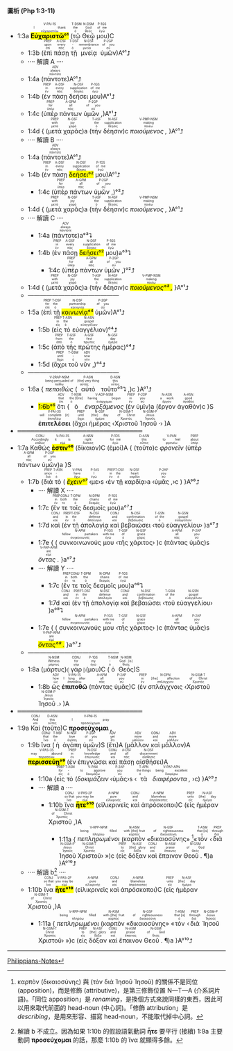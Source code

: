 #### 圖析 (Php 1:3-11)
- 1:3a <RUBY><ruby><ruby><mark><strong>Εὐχαριστῶ°¹</strong></mark><rt>εὐχαριστέω</rt></ruby><rt>I thank</rt></ruby><rt>V-PAI-1S</rt></RUBY> (<RUBY><ruby><ruby>τῷ<rt>ὁ</rt></ruby><rt>the</rt></ruby><rt>T-DSM</rt></RUBY> <RUBY><ruby><ruby>Θεῷ<rt>θεός</rt></ruby><rt>God</rt></ruby><rt>N-DSM</rt></RUBY> <RUBY><ruby><ruby>μου<rt>ἐγώ</rt></ruby><rt>of me</rt></ruby><rt>P-1GS</rt></RUBY>)C 
	- 1:3b (<RUBY><ruby><ruby>ἐπὶ<rt>ἐπί</rt></ruby><rt>upon</rt></ruby><rt>PREP</rt></RUBY> <RUBY><ruby><ruby>πάσῃ<rt>πᾶς</rt></ruby><rt>every</rt></ruby><rt>A-DSF</rt></RUBY> <RUBY><ruby><ruby>τῇ<rt>ὁ</rt></ruby><rt>-</rt></ruby><rt>T-DSF</rt></RUBY> <RUBY><ruby><ruby>μνείᾳ<rt>μνεία</rt></ruby><rt>remembrance</rt></ruby><rt>N-DSF</rt></RUBY> <RUBY><ruby><ruby>ὑμῶν<rt>σύ</rt></ruby><rt>of you</rt></ruby><rt>P-2GP</rt></RUBY>)A°¹⮥
	- ···· 解讀 A ····
	- 1:4a (<RUBY><ruby><ruby>πάντοτε<rt>πάντοτε</rt></ruby><rt>always</rt></ruby><rt>ADV</rt></RUBY>)A°¹⮥
	- 1:4b (<RUBY><ruby><ruby>ἐν<rt>ἐν</rt></ruby><rt>in</rt></ruby><rt>PREP</rt></RUBY> <RUBY><ruby><ruby>πάσῃ<rt>πᾶς</rt></ruby><rt>every</rt></ruby><rt>A-DSF</rt></RUBY> <RUBY><ruby><ruby>δεήσει<rt>δέησις</rt></ruby><rt>supplication</rt></ruby><rt>N-DSF</rt></RUBY> <RUBY><ruby><ruby>μου<rt>ἐγώ</rt></ruby><rt>of me</rt></ruby><rt>P-1GS</rt></RUBY>)A°¹⮥
	- 1:4c (<RUBY><ruby><ruby>ὑπὲρ<rt>ὑπέρ</rt></ruby><rt>for</rt></ruby><rt>PREP</rt></RUBY> <RUBY><ruby><ruby>πάντων<rt>πᾶς</rt></ruby><rt>all</rt></ruby><rt>A-GPM</rt></RUBY> <RUBY><ruby><ruby>ὑμῶν ,<rt>σύ</rt></ruby><rt>of you</rt></ruby><rt>P-2GP</rt></RUBY>)A°¹⮥
	- 1:4d { (<RUBY><ruby><ruby>μετὰ<rt>μετά</rt></ruby><rt>with</rt></ruby><rt>PREP</rt></RUBY> <RUBY><ruby><ruby>χαρᾶς<rt>χαρά</rt></ruby><rt>joy</rt></ruby><rt>N-GSF</rt></RUBY>)a (<RUBY><ruby><ruby>τὴν<rt>ὁ</rt></ruby><rt>the</rt></ruby><rt>T-ASF</rt></RUBY> <RUBY><ruby><ruby>δέησιν<rt>δέησις</rt></ruby><rt>supplication</rt></ruby><rt>N-ASF</rt></RUBY>)c <RUBY><ruby><ruby><em>ποιούμενος ,</em><rt>ποιέω</rt></ruby><rt>making</rt></ruby><rt>V-PMP-NSM</rt></RUBY> }A°¹⮥
	- ···· 解讀 B ····
	- 1:4a (<RUBY><ruby><ruby>πάντοτε<rt>πάντοτε</rt></ruby><rt>always</rt></ruby><rt>ADV</rt></RUBY>)A°¹⮥
	- 1:4b (<RUBY><ruby><ruby>ἐν<rt>ἐν</rt></ruby><rt>in</rt></ruby><rt>PREP</rt></RUBY> <RUBY><ruby><ruby>πάσῃ<rt>πᾶς</rt></ruby><rt>every</rt></ruby><rt>A-DSF</rt></RUBY> <RUBY><ruby><ruby><mark>δεήσει°²</mark><rt>δέησις</rt></ruby><rt>supplication</rt></ruby><rt>N-DSF</rt></RUBY> <RUBY><ruby><ruby>μου<rt>ἐγώ</rt></ruby><rt>of me</rt></ruby><rt>P-1GS</rt></RUBY>)A°¹⮥
		- 1:4c (<RUBY><ruby><ruby>ὑπὲρ<rt>ὑπέρ</rt></ruby><rt>for</rt></ruby><rt>PREP</rt></RUBY> <RUBY><ruby><ruby>πάντων<rt>πᾶς</rt></ruby><rt>all</rt></ruby><rt>A-GPM</rt></RUBY> <RUBY><ruby><ruby>ὑμῶν ,<rt>σύ</rt></ruby><rt>of you</rt></ruby><rt>P-2GP</rt></RUBY>)°²⮥
	- 1:4d { (<RUBY><ruby><ruby>μετὰ<rt>μετά</rt></ruby><rt>with</rt></ruby><rt>PREP</rt></RUBY> <RUBY><ruby><ruby>χαρᾶς<rt>χαρά</rt></ruby><rt>joy</rt></ruby><rt>N-GSF</rt></RUBY>)a (<RUBY><ruby><ruby>τὴν<rt>ὁ</rt></ruby><rt>the</rt></ruby><rt>T-ASF</rt></RUBY> <RUBY><ruby><ruby>δέησιν<rt>δέησις</rt></ruby><rt>supplication</rt></ruby><rt>N-ASF</rt></RUBY>)c <RUBY><ruby><ruby><em>ποιούμενος ,</em><rt>ποιέω</rt></ruby><rt>making</rt></ruby><rt>V-PMP-NSM</rt></RUBY> }A°¹⮥
	- ···· 解讀 C ····
		- 1:4a (<RUBY><ruby><ruby>πάντοτε<rt>πάντοτε</rt></ruby><rt>always</rt></ruby><rt>ADV</rt></RUBY>)a°³⮧
		- 1:4b (<RUBY><ruby><ruby>ἐν<rt>ἐν</rt></ruby><rt>in</rt></ruby><rt>PREP</rt></RUBY> <RUBY><ruby><ruby>πάσῃ<rt>πᾶς</rt></ruby><rt>every</rt></ruby><rt>A-DSF</rt></RUBY> <RUBY><ruby><ruby><mark>δεήσει°²</mark><rt>δέησις</rt></ruby><rt>supplication</rt></ruby><rt>N-DSF</rt></RUBY> <RUBY><ruby><ruby>μου<rt>ἐγώ</rt></ruby><rt>of me</rt></ruby><rt>P-1GS</rt></RUBY>)a°³⮧
			- 1:4c (<RUBY><ruby><ruby>ὑπὲρ<rt>ὑπέρ</rt></ruby><rt>for</rt></ruby><rt>PREP</rt></RUBY> <RUBY><ruby><ruby>πάντων<rt>πᾶς</rt></ruby><rt>all</rt></ruby><rt>A-GPM</rt></RUBY> <RUBY><ruby><ruby>ὑμῶν ,<rt>σύ</rt></ruby><rt>of you</rt></ruby><rt>P-2GP</rt></RUBY>)°²⮥
	- 1:4d { (<RUBY><ruby><ruby>μετὰ<rt>μετά</rt></ruby><rt>with</rt></ruby><rt>PREP</rt></RUBY> <RUBY><ruby><ruby>χαρᾶς<rt>χαρά</rt></ruby><rt>joy</rt></ruby><rt>N-GSF</rt></RUBY>)a (<RUBY><ruby><ruby>τὴν<rt>ὁ</rt></ruby><rt>the</rt></ruby><rt>T-ASF</rt></RUBY> <RUBY><ruby><ruby>δέησιν<rt>δέησις</rt></ruby><rt>supplication</rt></ruby><rt>N-ASF</rt></RUBY>)c <RUBY><ruby><ruby><mark><em>ποιούμενος°³ ,</em></mark><rt>ποιέω</rt></ruby><rt>making</rt></ruby><rt>V-PMP-NSM</rt></RUBY> }A°¹⮥
	- ———————————————
	- 1:5a (<RUBY><ruby><ruby>ἐπὶ<rt>ἐπί</rt></ruby><rt>for</rt></ruby><rt>PREP</rt></RUBY> <RUBY><ruby><ruby>τῇ<rt>ὁ</rt></ruby><rt>the</rt></ruby><rt>T-DSF</rt></RUBY> <RUBY><ruby><ruby><mark>κοινωνίᾳ°⁴</mark><rt>κοινωνία</rt></ruby><rt>partnership</rt></ruby><rt>N-DSF</rt></RUBY> <RUBY><ruby><ruby>ὑμῶν<rt>σύ</rt></ruby><rt>of you</rt></ruby><rt>P-2GP</rt></RUBY>)A°¹⮥ 
		- 1:5b (<RUBY><ruby><ruby>εἰς<rt>εἰς</rt></ruby><rt>in</rt></ruby><rt>PREP</rt></RUBY> <RUBY><ruby><ruby>τὸ<rt>ὁ</rt></ruby><rt>the</rt></ruby><rt>T-ASN</rt></RUBY> <RUBY><ruby><ruby>εὐαγγέλιον<rt>εὐαγγέλιον</rt></ruby><rt>gospel</rt></ruby><rt>N-ASN</rt></RUBY>)°⁴⮥
		- 1:5c (<RUBY><ruby><ruby>ἀπὸ<rt>ἀπό</rt></ruby><rt>from</rt></ruby><rt>PREP</rt></RUBY> <RUBY><ruby><ruby>τῆς<rt>ὁ</rt></ruby><rt>the</rt></ruby><rt>T-GSF</rt></RUBY> <RUBY><ruby><ruby>πρώτης<rt>πρῶτος</rt></ruby><rt>first</rt></ruby><rt>A-GSF</rt></RUBY> <RUBY><ruby><ruby>ἡμέρας<rt>ἡμέρα</rt></ruby><rt>day</rt></ruby><rt>N-GSF</rt></RUBY>)°⁴⮥
		- 1:5d (<RUBY><ruby><ruby>ἄχρι<rt>ἄχρι</rt></ruby><rt>until</rt></ruby><rt>PREP</rt></RUBY> <RUBY><ruby><ruby>τοῦ<rt>ὁ</rt></ruby><rt>-</rt></ruby><rt>T-GSM</rt></RUBY> <RUBY><ruby><ruby>νῦν ,<rt>νῦν</rt></ruby><rt>now</rt></ruby><rt>ADV</rt></RUBY>)°⁴⮥
	- ———————————————
	- 1:6a { <RUBY><ruby><ruby><em>πεποιθὼς</em><rt>πείθω</rt></ruby><rt>being persuaded of</rt></ruby><rt>V-2RAP-NSM</rt></RUBY> (<RUBY><ruby><ruby>αὐτὸ<rt>αὐτός</rt></ruby><rt>[the] very thing</rt></ruby><rt>P-ASN</rt></RUBY> <RUBY><ruby><ruby>τοῦτο°⁵⮧ ,<rt>οὗτος</rt></ruby><rt>this</rt></ruby><rt>D-ASN</rt></RUBY>)c }A°¹⮥
		- <mark>1:6b°⁵</mark> <RUBY><ruby><ruby>ὅτι<rt>ὅτι</rt></ruby><rt>that</rt></ruby><rt>ADV</rt></RUBY> {<RUBY><ruby><ruby>ὁ<rt>ὁ</rt></ruby><rt>the [One]</rt></ruby><rt>T-NSM</rt></RUBY> <RUBY><ruby><ruby><em>ἐναρξάμενος</em><rt>ἐνάρχομαι</rt></ruby><rt>having begun</rt></ruby><rt>V-ADP-NSM</rt></RUBY> (<RUBY><ruby><ruby>ἐν<rt>ἐν</rt></ruby><rt>in</rt></ruby><rt>PREP</rt></RUBY> <RUBY><ruby><ruby>ὑμῖν<rt>σύ</rt></ruby><rt>you</rt></ruby><rt>P-2DP</rt></RUBY>)a (<RUBY><ruby><ruby>ἔργον<rt>ἔργον</rt></ruby><rt>a work</rt></ruby><rt>N-ASN</rt></RUBY> <RUBY><ruby><ruby>ἀγαθὸν<rt>ἀγαθός</rt></ruby><rt>good</rt></ruby><rt>A-ASN</rt></RUBY>)c }S <RUBY><ruby><ruby><strong>ἐπιτελέσει</strong><rt>ἐπιτελέω</rt></ruby><rt>will complete [it]</rt></ruby><rt>V-FAI-3S</rt></RUBY> (<RUBY><ruby><ruby>ἄχρι<rt>ἄχρι</rt></ruby><rt>until</rt></ruby><rt>PREP</rt></RUBY> <RUBY><ruby><ruby>ἡμέρας<rt>ἡμέρα</rt></ruby><rt>[the] day</rt></ruby><rt>N-GSF</rt></RUBY> ‹<RUBY><ruby><ruby>Χριστοῦ<rt>Χριστός</rt></ruby><rt>of Christ</rt></ruby><rt>N-GSM-T</rt></RUBY> <RUBY><ruby><ruby>Ἰησοῦ ·<rt>Ἰησοῦς</rt></ruby><rt>Jesus</rt></ruby><rt>N-GSM-P</rt></RUBY>› )A
- ═════════════════════════════
- 1:7a <RUBY><ruby><ruby>Καθώς<rt>καθώς</rt></ruby><rt>Accordingly</rt></ruby><rt>CONJ</rt></RUBY> <RUBY><ruby><ruby><mark><strong>ἐστιν°⁶</strong></mark><rt>εἰμί</rt></ruby><rt>it is</rt></ruby><rt>V-PAI-3S</rt></RUBY> (<RUBY><ruby><ruby>δίκαιον<rt>δίκαιος</rt></ruby><rt>right</rt></ruby><rt>A-NSN</rt></RUBY>)C (<RUBY><ruby><ruby>ἐμοὶ<rt>ἐγώ</rt></ruby><rt>for me</rt></ruby><rt>P-1DS</rt></RUBY>)A { (<RUBY><ruby><ruby>τοῦτο<rt>οὗτος</rt></ruby><rt>this</rt></ruby><rt>D-ASN</rt></RUBY>)c <RUBY><ruby><ruby><em>φρονεῖν</em><rt>φρονέω</rt></ruby><rt>to feel</rt></ruby><rt>V-PAN</rt></RUBY> (<RUBY><ruby><ruby>ὑπὲρ<rt>ὑπέρ</rt></ruby><rt>about</rt></ruby><rt>PREP</rt></RUBY> <RUBY><ruby><ruby>πάντων<rt>πᾶς</rt></ruby><rt>all</rt></ruby><rt>A-GPM</rt></RUBY> <RUBY><ruby><ruby>ὑμῶν<rt>σύ</rt></ruby><rt>of you</rt></ruby><rt>P-2GP</rt></RUBY>)a }S
	- 1:7b {<RUBY><ruby><ruby>διὰ<rt>διά</rt></ruby><rt>since</rt></ruby><rt>PREP</rt></RUBY> <RUBY><ruby><ruby>τὸ<rt>ὁ</rt></ruby><rt>-</rt></ruby><rt>T-ASN</rt></RUBY> ( <RUBY><ruby><ruby><mark><em>ἔχειν°⁷</em></mark><rt>ἔχω</rt></ruby><rt>have</rt></ruby><rt>V-PAN</rt></RUBY> ‹<RUBY><ruby><ruby>με<rt>ἐγώ</rt></ruby><rt>I</rt></ruby><rt>P-1AS</rt></RUBY>›s ‹<RUBY><ruby><ruby>ἐν<rt>ἐν</rt></ruby><rt>in</rt></ruby><rt>PREP</rt></RUBY> <RUBY><ruby><ruby>τῇ<rt>ὁ</rt></ruby><rt>the</rt></ruby><rt>T-DSF</rt></RUBY> <RUBY><ruby><ruby>καρδίᾳ<rt>καρδία</rt></ruby><rt>heart</rt></ruby><rt>N-DSF</rt></RUBY>›a ‹<RUBY><ruby><ruby>ὑμᾶς ,<rt>σύ</rt></ruby><rt>you</rt></ruby><rt>P-2AP</rt></RUBY>›c ) }A°⁶⮥
		- ···· 解讀 X ····
		- 1:7c (<RUBY><ruby><ruby>ἔν<rt>ἐν</rt></ruby><rt>in</rt></ruby><rt>PREP</rt></RUBY> <RUBY><ruby><ruby>τε<rt>τε</rt></ruby><rt>both</rt></ruby><rt>CONJ</rt></RUBY> <RUBY><ruby><ruby>τοῖς<rt>ὁ</rt></ruby><rt>the</rt></ruby><rt>T-DPM</rt></RUBY> <RUBY><ruby><ruby>δεσμοῖς<rt>δεσμός</rt></ruby><rt>chains</rt></ruby><rt>N-DPM</rt></RUBY> <RUBY><ruby><ruby>μου<rt>ἐγώ</rt></ruby><rt>of me</rt></ruby><rt>P-1GS</rt></RUBY>)a°⁷⮥
		- 1:7d <RUBY><ruby><ruby>καὶ<rt>καί</rt></ruby><rt>and</rt></ruby><rt>CONJ</rt></RUBY> (<RUBY><ruby><ruby>ἐν<rt>ἐν</rt></ruby><rt>in</rt></ruby><rt>PREP</rt></RUBY> <RUBY><ruby><ruby>τῇ<rt>ὁ</rt></ruby><rt>the</rt></ruby><rt>T-DSF</rt></RUBY> <RUBY><ruby><ruby>ἀπολογίᾳ<rt>ἀπολογία</rt></ruby><rt>defense</rt></ruby><rt>N-DSF</rt></RUBY> <RUBY><ruby><ruby>καὶ<rt>καί</rt></ruby><rt>and</rt></ruby><rt>CONJ</rt></RUBY> <RUBY><ruby><ruby>βεβαιώσει<rt>βεβαίωσις</rt></ruby><rt>confirmation</rt></ruby><rt>N-DSF</rt></RUBY> ‹<RUBY><ruby><ruby>τοῦ<rt>ὁ</rt></ruby><rt>of the</rt></ruby><rt>T-GSN</rt></RUBY> <RUBY><ruby><ruby>εὐαγγελίου<rt>εὐαγγέλιον</rt></ruby><rt>gospel</rt></ruby><rt>N-GSN</rt></RUBY>› )a°⁷⮥
		- 1:7e { ( <RUBY><ruby><ruby>συνκοινωνούς<rt>συγκοινωνός</rt></ruby><rt>fellow partakers</rt></ruby><rt>N-APM</rt></RUBY> <RUBY><ruby><ruby>μου<rt>ἐγώ</rt></ruby><rt>with me</rt></ruby><rt>P-1GS</rt></RUBY> ‹<RUBY><ruby><ruby>τῆς<rt>ὁ</rt></ruby><rt>of</rt></ruby><rt>T-GSF</rt></RUBY> <RUBY><ruby><ruby>χάριτος<rt>χάρις</rt></ruby><rt>grace</rt></ruby><rt>N-GSF</rt></RUBY>› )c (<RUBY><ruby><ruby>πάντας<rt>πᾶς</rt></ruby><rt>all</rt></ruby><rt>A-APM</rt></RUBY> <RUBY><ruby><ruby>ὑμᾶς<rt>σύ</rt></ruby><rt>you</rt></ruby><rt>P-2AP</rt></RUBY>)s <RUBY><ruby><ruby><em>ὄντας .</em><rt>εἰμί</rt></ruby><rt>are</rt></ruby><rt>V-PAP-APM</rt></RUBY> }a°⁷⮥
		- ···· 解讀 Y ····
			- 1:7c (<RUBY><ruby><ruby>ἔν<rt>ἐν</rt></ruby><rt>in</rt></ruby><rt>PREP</rt></RUBY> <RUBY><ruby><ruby>τε<rt>τε</rt></ruby><rt>both</rt></ruby><rt>CONJ</rt></RUBY> <RUBY><ruby><ruby>τοῖς<rt>ὁ</rt></ruby><rt>the</rt></ruby><rt>T-DPM</rt></RUBY> <RUBY><ruby><ruby>δεσμοῖς<rt>δεσμός</rt></ruby><rt>chains</rt></ruby><rt>N-DPM</rt></RUBY> <RUBY><ruby><ruby>μου<rt>ἐγώ</rt></ruby><rt>of me</rt></ruby><rt>P-1GS</rt></RUBY>)a°⁸⮧
			- 1:7d <RUBY><ruby><ruby>καὶ<rt>καί</rt></ruby><rt>and</rt></ruby><rt>CONJ</rt></RUBY> (<RUBY><ruby><ruby>ἐν<rt>ἐν</rt></ruby><rt>in</rt></ruby><rt>PREP</rt></RUBY> <RUBY><ruby><ruby>τῇ<rt>ὁ</rt></ruby><rt>the</rt></ruby><rt>T-DSF</rt></RUBY> <RUBY><ruby><ruby>ἀπολογίᾳ<rt>ἀπολογία</rt></ruby><rt>defense</rt></ruby><rt>N-DSF</rt></RUBY> <RUBY><ruby><ruby>καὶ<rt>καί</rt></ruby><rt>and</rt></ruby><rt>CONJ</rt></RUBY> <RUBY><ruby><ruby>βεβαιώσει<rt>βεβαίωσις</rt></ruby><rt>confirmation</rt></ruby><rt>N-DSF</rt></RUBY> ‹<RUBY><ruby><ruby>τοῦ<rt>ὁ</rt></ruby><rt>of the</rt></ruby><rt>T-GSN</rt></RUBY> <RUBY><ruby><ruby>εὐαγγελίου<rt>εὐαγγέλιον</rt></ruby><rt>gospel</rt></ruby><rt>N-GSN</rt></RUBY>› )a°⁸⮧
		- 1:7e { ( <RUBY><ruby><ruby>συνκοινωνούς<rt>συγκοινωνός</rt></ruby><rt>fellow partakers</rt></ruby><rt>N-APM</rt></RUBY> <RUBY><ruby><ruby>μου<rt>ἐγώ</rt></ruby><rt>with me</rt></ruby><rt>P-1GS</rt></RUBY> ‹<RUBY><ruby><ruby>τῆς<rt>ὁ</rt></ruby><rt>of</rt></ruby><rt>T-GSF</rt></RUBY> <RUBY><ruby><ruby>χάριτος<rt>χάρις</rt></ruby><rt>grace</rt></ruby><rt>N-GSF</rt></RUBY>› )c (<RUBY><ruby><ruby>πάντας<rt>πᾶς</rt></ruby><rt>all</rt></ruby><rt>A-APM</rt></RUBY> <RUBY><ruby><ruby>ὑμᾶς<rt>σύ</rt></ruby><rt>you</rt></ruby><rt>P-2AP</rt></RUBY>)s <RUBY><ruby><ruby><mark><em>ὄντας°⁸ .</em></mark><rt>εἰμί</rt></ruby><rt>are</rt></ruby><rt>V-PAP-APM</rt></RUBY> }a°⁷⮥
	- ———————————————
	- 1:8a (<RUBY><ruby><ruby>μάρτυς<rt>μάρτυς</rt></ruby><rt>Witness</rt></ruby><rt>N-NSM</rt></RUBY>)⦇ <RUBY><ruby><ruby>γάρ<rt>γάρ</rt></ruby><rt>for</rt></ruby><rt>CONJ</rt></RUBY> ⦈(<RUBY><ruby><ruby>μου<rt>ἐγώ</rt></ruby><rt>my</rt></ruby><rt>P-1GS</rt></RUBY>)C (<RUBY><ruby><ruby>ὁ<rt>ὁ</rt></ruby><rt>-</rt></ruby><rt>T-NSM</rt></RUBY> <RUBY><ruby><ruby>Θεός<rt>θεός</rt></ruby><rt>God [is]</rt></ruby><rt>N-NSM</rt></RUBY>)S 
		- 1:8b <RUBY><ruby><ruby>ὡς<rt>ὡς</rt></ruby><rt>how</rt></ruby><rt>ADV</rt></RUBY> <RUBY><ruby><ruby><strong>ἐπιποθῶ</strong><rt>ἐπιποθέω</rt></ruby><rt>I long after</rt></ruby><rt>V-PAI-1S</rt></RUBY> (<RUBY><ruby><ruby>πάντας<rt>πᾶς</rt></ruby><rt>all</rt></ruby><rt>A-APM</rt></RUBY> <RUBY><ruby><ruby>ὑμᾶς<rt>σύ</rt></ruby><rt>you</rt></ruby><rt>P-2AP</rt></RUBY>)C (<RUBY><ruby><ruby>ἐν<rt>ἐν</rt></ruby><rt>in</rt></ruby><rt>PREP</rt></RUBY> <RUBY><ruby><ruby>σπλάγχνοις<rt>σπλάγχνον</rt></ruby><rt>[the] affection</rt></ruby><rt>N-DPN</rt></RUBY> ‹<RUBY><ruby><ruby>Χριστοῦ<rt>Χριστός</rt></ruby><rt>of Christ</rt></ruby><rt>N-GSM-T</rt></RUBY> <RUBY><ruby><ruby>Ἰησοῦ .<rt>Ἰησοῦς</rt></ruby><rt>Jesus</rt></ruby><rt>N-GSM-P</rt></RUBY>› )A
- ═════════════════════════════
- 1:9a <RUBY><ruby><ruby>Καὶ<rt>καί</rt></ruby><rt>And</rt></ruby><rt>CONJ</rt></RUBY> (<RUBY><ruby><ruby>τοῦτο<rt>οὗτος</rt></ruby><rt>this</rt></ruby><rt>D-ASN</rt></RUBY>)C <RUBY><ruby><ruby><strong>προσεύχομαι ,</strong><rt>προσεύχομαι</rt></ruby><rt>I pray</rt></ruby><rt>V-PNI-1S</rt></RUBY> 
	- 1:9b <RUBY><ruby><ruby>ἵνα<rt>ἵνα</rt></ruby><rt>that</rt></ruby><rt>CONJ</rt></RUBY> (<RUBY><ruby><ruby>ἡ<rt>ὁ</rt></ruby><rt>the</rt></ruby><rt>T-NSF</rt></RUBY> <RUBY><ruby><ruby>ἀγάπη<rt>ἀγάπη</rt></ruby><rt>love</rt></ruby><rt>N-NSF</rt></RUBY> <RUBY><ruby><ruby>ὑμῶν<rt>σύ</rt></ruby><rt>of you</rt></ruby><rt>P-2GP</rt></RUBY>)S (<RUBY><ruby><ruby>ἔτι<rt>ἔτι</rt></ruby><rt>yet</rt></ruby><rt>ADV</rt></RUBY>)A (<RUBY><ruby><ruby>μᾶλλον<rt>μᾶλλον</rt></ruby><rt>more</rt></ruby><rt>ADV</rt></RUBY> <RUBY><ruby><ruby>καὶ<rt>καί</rt></ruby><rt>and</rt></ruby><rt>CONJ</rt></RUBY> <RUBY><ruby><ruby>μᾶλλον<rt>μᾶλλον</rt></ruby><rt>more</rt></ruby><rt>ADV</rt></RUBY>)A <RUBY><ruby><ruby><mark><strong>περισσεύῃ°⁹</strong></mark><rt>περισσεύω</rt></ruby><rt>may abound</rt></ruby><rt>V-PAS-3S</rt></RUBY> (<RUBY><ruby><ruby>ἐν<rt>ἐν</rt></ruby><rt>in</rt></ruby><rt>PREP</rt></RUBY> <RUBY><ruby><ruby>ἐπιγνώσει<rt>ἐπίγνωσις</rt></ruby><rt>knowledge</rt></ruby><rt>N-DSF</rt></RUBY> <RUBY><ruby><ruby>καὶ<rt>καί</rt></ruby><rt>and</rt></ruby><rt>CONJ</rt></RUBY> <RUBY><ruby><ruby>πάσῃ<rt>πᾶς</rt></ruby><rt>all</rt></ruby><rt>A-DSF</rt></RUBY> <RUBY><ruby><ruby>αἰσθήσει<rt>αἴσθησις</rt></ruby><rt>discernment</rt></ruby><rt>N-DSF</rt></RUBY>)A
		- 1:10a {<RUBY><ruby><ruby>εἰς<rt>εἰς</rt></ruby><rt>for</rt></ruby><rt>PREP</rt></RUBY> <RUBY><ruby><ruby>τὸ<rt>ὁ</rt></ruby><rt>-</rt></ruby><rt>T-ASN</rt></RUBY> (<RUBY><ruby><ruby><em>δοκιμάζειν</em><rt>δοκιμάζω</rt></ruby><rt>to approve</rt></ruby><rt>V-PAN</rt></RUBY> ‹<RUBY><ruby><ruby>ὑμᾶς<rt>σύ</rt></ruby><rt>you</rt></ruby><rt>P-2AP</rt></RUBY>›s ‹<RUBY><ruby><ruby>τὰ<rt>ὁ</rt></ruby><rt>the things</rt></ruby><rt>T-APN</rt></RUBY> <RUBY><ruby><ruby><em>διαφέροντα ,</em><rt>διαφέρω</rt></ruby><rt>being excellent</rt></ruby><rt>V-PAP-APN</rt></RUBY> ›c) }A°⁹⮥
		- ···· 解讀 a ····
			- 1:10b <RUBY><ruby><ruby>ἵνα<rt>ἵνα</rt></ruby><rt>so that</rt></ruby><rt>CONJ</rt></RUBY> <RUBY><ruby><ruby><mark><strong>ἦτε°¹⁰</strong></mark><rt>εἰμί</rt></ruby><rt>you may be</rt></ruby><rt>V-PAS-2P</rt></RUBY> (<RUBY><ruby><ruby>εἰλικρινεῖς<rt>εἰλικρινής</rt></ruby><rt>pure</rt></ruby><rt>A-NPM</rt></RUBY> <RUBY><ruby><ruby>καὶ<rt>καί</rt></ruby><rt>and</rt></ruby><rt>CONJ</rt></RUBY> <RUBY><ruby><ruby>ἀπρόσκοποι<rt>ἀπρόσκοπος</rt></ruby><rt>blameless</rt></ruby><rt>A-NPM</rt></RUBY>)C (<RUBY><ruby><ruby>εἰς<rt>εἰς</rt></ruby><rt>unto</rt></ruby><rt>PREP</rt></RUBY> <RUBY><ruby><ruby>ἡμέραν<rt>ἡμέρα</rt></ruby><rt>[the] day</rt></ruby><rt>N-ASF</rt></RUBY> <RUBY><ruby><ruby>Χριστοῦ ,<rt>Χριστός</rt></ruby><rt>of Christ</rt></ruby><rt>N-GSM-T</rt></RUBY>)A
				- 1:11a { <RUBY><ruby><ruby><em>πεπληρωμένοι</em><rt>πληρόω</rt></ruby><rt>being filled</rt></ruby><rt>V-RPP-NPM</rt></RUBY> (<RUBY><ruby><ruby>καρπὸν<rt>καρπός</rt></ruby><rt>with [the] fruit</rt></ruby><rt>N-ASM</rt></RUBY> «<RUBY><ruby><ruby>δικαιοσύνης<rt>δικαιοσύνη</rt></ruby><rt>of righteousness</rt></ruby><rt>N-GSF</rt></RUBY>» [^a]«<RUBY><ruby><ruby>τὸν<rt>ὁ</rt></ruby><rt>that [is]</rt></ruby><rt>T-ASM</rt></RUBY> ‹<RUBY><ruby><ruby>διὰ<rt>διά</rt></ruby><rt>through</rt></ruby><rt>PREP</rt></RUBY> <RUBY><ruby><ruby>Ἰησοῦ<rt>Ἰησοῦς</rt></ruby><rt>Jesus</rt></ruby><rt>N-GSM-P</rt></RUBY> <RUBY><ruby><ruby>Χριστοῦ<rt>Χριστός</rt></ruby><rt>Christ</rt></ruby><rt>N-GSM-T</rt></RUBY>› »)c (<RUBY><ruby><ruby>εἰς<rt>εἰς</rt></ruby><rt>to</rt></ruby><rt>PREP</rt></RUBY> <RUBY><ruby><ruby>δόξαν<rt>δόξα</rt></ruby><rt>[the] glory</rt></ruby><rt>N-ASF</rt></RUBY> <RUBY><ruby><ruby>καὶ<rt>καί</rt></ruby><rt>and</rt></ruby><rt>CONJ</rt></RUBY> <RUBY><ruby><ruby>ἔπαινον<rt>ἔπαινος</rt></ruby><rt>praise</rt></ruby><rt>N-ASM</rt></RUBY> <RUBY><ruby><ruby>Θεοῦ . ¶<rt>θεός</rt></ruby><rt>of God</rt></ruby><rt>N-GSM</rt></RUBY>)a }A°¹⁰⮥
	- ···· 解讀 b[^x] ····
	- 1:10b <RUBY><ruby><ruby>ἵνα<rt>ἵνα</rt></ruby><rt>so that</rt></ruby><rt>CONJ</rt></RUBY> <RUBY><ruby><ruby><mark><strong>ἦτε°¹⁰</strong></mark><rt>εἰμί</rt></ruby><rt>you may be</rt></ruby><rt>V-PAS-2P</rt></RUBY> (<RUBY><ruby><ruby>εἰλικρινεῖς<rt>εἰλικρινής</rt></ruby><rt>pure</rt></ruby><rt>A-NPM</rt></RUBY> <RUBY><ruby><ruby>καὶ<rt>καί</rt></ruby><rt>and</rt></ruby><rt>CONJ</rt></RUBY> <RUBY><ruby><ruby>ἀπρόσκοποι<rt>ἀπρόσκοπος</rt></ruby><rt>blameless</rt></ruby><rt>A-NPM</rt></RUBY>)C (<RUBY><ruby><ruby>εἰς<rt>εἰς</rt></ruby><rt>unto</rt></ruby><rt>PREP</rt></RUBY> <RUBY><ruby><ruby>ἡμέραν<rt>ἡμέρα</rt></ruby><rt>[the] day</rt></ruby><rt>N-ASF</rt></RUBY> <RUBY><ruby><ruby>Χριστοῦ ,<rt>Χριστός</rt></ruby><rt>of Christ</rt></ruby><rt>N-GSM-T</rt></RUBY>)A 
		- 1:11a { <RUBY><ruby><ruby><em>πεπληρωμένοι</em><rt>πληρόω</rt></ruby><rt>being filled</rt></ruby><rt>V-RPP-NPM</rt></RUBY> (<RUBY><ruby><ruby>καρπὸν<rt>καρπός</rt></ruby><rt>with [the] fruit</rt></ruby><rt>N-ASM</rt></RUBY> «<RUBY><ruby><ruby>δικαιοσύνης<rt>δικαιοσύνη</rt></ruby><rt>of righteousness</rt></ruby><rt>N-GSF</rt></RUBY>» «<RUBY><ruby><ruby>τὸν<rt>ὁ</rt></ruby><rt>that [is]</rt></ruby><rt>T-ASM</rt></RUBY> ‹<RUBY><ruby><ruby>διὰ<rt>διά</rt></ruby><rt>through</rt></ruby><rt>PREP</rt></RUBY> <RUBY><ruby><ruby>Ἰησοῦ<rt>Ἰησοῦς</rt></ruby><rt>Jesus</rt></ruby><rt>N-GSM-P</rt></RUBY> <RUBY><ruby><ruby>Χριστοῦ<rt>Χριστός</rt></ruby><rt>Christ</rt></ruby><rt>N-GSM-T</rt></RUBY>› »)c (<RUBY><ruby><ruby>εἰς<rt>εἰς</rt></ruby><rt>to</rt></ruby><rt>PREP</rt></RUBY> <RUBY><ruby><ruby>δόξαν<rt>δόξα</rt></ruby><rt>[the] glory</rt></ruby><rt>N-ASF</rt></RUBY> <RUBY><ruby><ruby>καὶ<rt>καί</rt></ruby><rt>and</rt></ruby><rt>CONJ</rt></RUBY> <RUBY><ruby><ruby>ἔπαινον<rt>ἔπαινος</rt></ruby><rt>praise</rt></ruby><rt>N-ASM</rt></RUBY> <RUBY><ruby><ruby>Θεοῦ . ¶<rt>θεός</rt></ruby><rt>of God</rt></ruby><rt>N-GSM</rt></RUBY>)a }A°¹⁰⮥



---
[Philippians-Notes↵](Philippians-Notes.md)


[^a]: καρπὸν (δικαιοσύνης) 與 (τὸν διὰ Ἰησοῦ Ἰησοῦ) 的關係不是同位 (apposition)，而是修飾 (attributive)，是第三修飾位置 N—T—A (介系詞片語)。「同位 apposition」是 *renaming*，是換個方式來說同樣的東西，因此可以用來取代前面的 head-noun (中心詞)。「修飾 attribution」是 *describing*，是用來形容、描寫 head-noun，不能取代掉中心詞。
[^x]: 解讀 b 不成立。因為如果 1:10b 的假設語氣動詞 **ἦτε** 要平行 (接續) 1:9a 主要動詞 **προσεύχομαι** 的話，那麼 1:10b 的 ἵνα 就顯得多餘。

